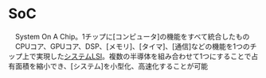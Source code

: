 # SoC
　System On A Chip。1チップに[コンピュータ]の機能をすべて統合したもの
　CPUコア、GPUコア、DSP、[メモリ]、[タイマ]、[通信]などの機能を1つのチップ上で実現した[システムLSI](大規模集積回路)。複数の半導体を組み合わせて1つにすることで占有面積を縮小でき、[システム]を小型化、高速化することが可能
